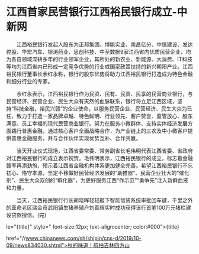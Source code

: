 # 江西首家民营银行江西裕民银行成立-中新网

　　江西裕民银行发起人股东为正邦集团、博能实业、南昌亿分、中恒建设、发达控股、华宏汽车、银涛药业、思创科技、中至数据9家江西省内优质民营企业，均为各自领域深耕多年的行业领军企业，其所处的新农业、新能源、大消费、IT科技等均为江西省内已形成一定竞争优势的行业或国家政策扶持的新兴朝阳产业。江西裕民银行董事长余红永称，银行的股东优势将助力江西裕民银行打造成为特色金融和细分行业的专家。

　　余红永表示，江西裕民银行作为民资、民有、民责、民享的民营商业银行，与民营经济、民营企业、民生大众有天然的血脉联系，银行将立足江西区域，坚持“科技金融，裕民兴赣”的企业使命，以服务民营企业、民营经济、民生大众为已任，致力于打造一家品牌卓越、特色鲜明、行业领先、客户赞誉、监管放心、股东满意、员工幸福的现代民营商业银行。努力在服务小微群体、支持实体经济发展方面践行普惠金融，通过核心客户全面战略合作，为产业链上的三农及中小微客户提供普惠金融服务，并与合作伙伴实现优势互补、合作共赢。

　　当天开业仪式现场，江西省委常委、常务副省长毛伟明代表江西省委、省政府对江西裕民银行的成立表示祝贺。毛伟明表示，江西裕民银行的成立，标志着金融赣军再添劲旅，预示着江西省金融机构体系更加健全完善。希望江西裕民银行不忘初心、恪守本源，坚定不移做好民营经济发展的“助推器”、民营企业壮大的“催化剂”、民生大众双创的“孵化器”，为更好服务江西“作示范”“勇争先”注入新鲜血液和力量。

　　当天，江西裕民银行行长胡晓晖轻轻敲下智能信贷系统审批回车键，千里之外的革命老区瑞金市武阳镇生猪养殖户刘善辉实时成功获得该行首笔100万元猪栏建设贷款授信。(完)

le="{title}" style=" font-size:12px; text-align:center; color:#000">{title}

href="//www.chinanews.com/sh/shipin/cns-d/2019/10-09/news834030.shtml">秋的味道！航拍吉林四方山
